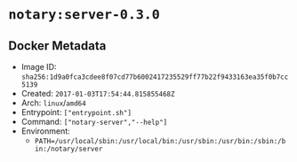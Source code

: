 # `notary:server-0.3.0`

## Docker Metadata

- Image ID: `sha256:1d9a0fca3cdee8f07cd77b6002417235529ff77b22f9433163ea35f0b7cc5139`
- Created: `2017-01-03T17:54:44.815855468Z`
- Arch: `linux`/`amd64`
- Entrypoint: `["entrypoint.sh"]`
- Command: `["notary-server","--help"]`
- Environment:
  - `PATH=/usr/local/sbin:/usr/local/bin:/usr/sbin:/usr/bin:/sbin:/bin:/notary/server`
